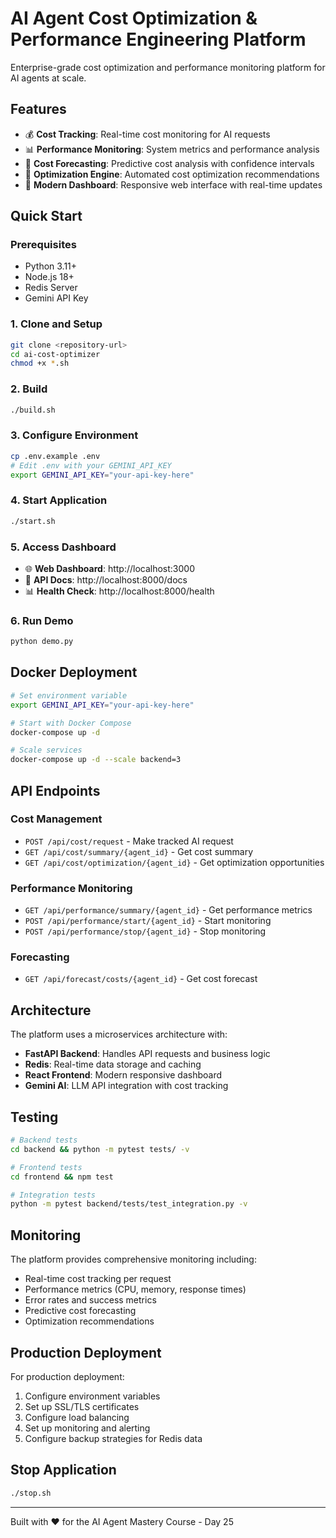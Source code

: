 # AI Agent Cost Optimization & Performance Engineering Platform

Enterprise-grade cost optimization and performance monitoring platform for AI agents at scale.

## Features

- 💰 **Cost Tracking**: Real-time cost monitoring for AI requests
- 📊 **Performance Monitoring**: System metrics and performance analysis  
- 🔮 **Cost Forecasting**: Predictive cost analysis with confidence intervals
- 🎯 **Optimization Engine**: Automated cost optimization recommendations
- 📱 **Modern Dashboard**: Responsive web interface with real-time updates

## Quick Start

### Prerequisites

- Python 3.11+
- Node.js 18+
- Redis Server
- Gemini API Key

### 1. Clone and Setup

```bash
git clone <repository-url>
cd ai-cost-optimizer
chmod +x *.sh
```

### 2. Build

```bash
./build.sh
```

### 3. Configure Environment

```bash
cp .env.example .env
# Edit .env with your GEMINI_API_KEY
export GEMINI_API_KEY="your-api-key-here"
```

### 4. Start Application

```bash
./start.sh
```

### 5. Access Dashboard

- 🌐 **Web Dashboard**: http://localhost:3000
- 🔧 **API Docs**: http://localhost:8000/docs
- 📊 **Health Check**: http://localhost:8000/health

### 6. Run Demo

```bash
python demo.py
```

## Docker Deployment

```bash
# Set environment variable
export GEMINI_API_KEY="your-api-key-here"

# Start with Docker Compose
docker-compose up -d

# Scale services
docker-compose up -d --scale backend=3
```

## API Endpoints

### Cost Management
- `POST /api/cost/request` - Make tracked AI request
- `GET /api/cost/summary/{agent_id}` - Get cost summary
- `GET /api/cost/optimization/{agent_id}` - Get optimization opportunities

### Performance Monitoring  
- `GET /api/performance/summary/{agent_id}` - Get performance metrics
- `POST /api/performance/start/{agent_id}` - Start monitoring
- `POST /api/performance/stop/{agent_id}` - Stop monitoring

### Forecasting
- `GET /api/forecast/costs/{agent_id}` - Get cost forecast

## Architecture

The platform uses a microservices architecture with:

- **FastAPI Backend**: Handles API requests and business logic
- **Redis**: Real-time data storage and caching
- **React Frontend**: Modern responsive dashboard
- **Gemini AI**: LLM API integration with cost tracking

## Testing

```bash
# Backend tests
cd backend && python -m pytest tests/ -v

# Frontend tests  
cd frontend && npm test

# Integration tests
python -m pytest backend/tests/test_integration.py -v
```

## Monitoring

The platform provides comprehensive monitoring including:

- Real-time cost tracking per request
- Performance metrics (CPU, memory, response times)
- Error rates and success metrics
- Predictive cost forecasting
- Optimization recommendations

## Production Deployment

For production deployment:

1. Configure environment variables
2. Set up SSL/TLS certificates
3. Configure load balancing
4. Set up monitoring and alerting
5. Configure backup strategies for Redis data

## Stop Application

```bash
./stop.sh
```

---

Built with ❤️ for the AI Agent Mastery Course - Day 25
